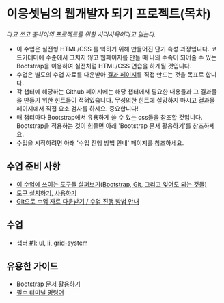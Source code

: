 # 이응셋님의 웹개발자 되기 프로젝트(목차)
_라고 쓰고 춘식이의 프로젝트를 위한 사리사욕이라고 읽는다._

* 이 수업은 실전형 HTML/CSS 를 익히기 위해 만들어진 단기 속성 과정입니다. 코드카데미에 수준에서 그치지 않고 웹페이지를 만들 때 나의 수족이 되어줄 수 있는 Bootstrap을 이용하여 실전처럼 HTML/CSS 연습을 하게될 것입니다.
* 수업은 별도의 수업 자료를 다운받아 [결과 페이지](http://ooo.chunsik.org)를 직접 만드는 것을 목표로 합니다.
* 각 챕터에 해당하는 Github 페이지에는 해당 챕터에서 필요한 내용들과 그 결과물을 만들기 위한 힌트들이 적혀있습니다. 무성의한 힌트에 실망하지 마시고 결과물 페이지에서 직접 요소 검사를 하세요. 중요합니다!
* 매 챕터마다 Bootstrap에서 유용하게 쓸 수 있는 css들을 참조할 것입니다. Bootstrap을 적용하는 것이 힘들면 아래 'Bootstrap 문서 활용하기'를 참조하세요.
* 수업을 시작하려면 아래 '수업 진행 방법 안내' 페이지를 참조하세요.

## 수업 준비 사항
* [이 수업에 쓰이는 도구들 살펴보기(Bootstrap, Git, 그리고 잊어도 되는 것들)](https://github.com/thechunsik/ooo/wiki/%EC%9D%B4-%EC%88%98%EC%97%85%EC%97%90-%EC%93%B0%EC%9D%B4%EB%8A%94-%EB%8F%84%EA%B5%AC%EB%93%A4-%EC%82%B4%ED%8E%B4%EB%B3%B4%EA%B8%B0%28Bootstrap,-Git,-%EA%B7%B8%EB%A6%AC%EA%B3%A0-%EC%9E%8A%EC%96%B4%EB%8F%84-%EB%90%98%EB%8A%94-%EA%B2%83%EB%93%A4)
* [도구 설치하기, 사용하기](https://github.com/thechunsik/ooo/wiki/%EB%8F%84%EA%B5%AC-%EC%84%A4%EC%B9%98%ED%95%98%EA%B8%B0,-%EC%82%AC%EC%9A%A9%ED%95%98%EA%B8%B0)
* [Git으로 수업 자료 다운받기 / 수업 진행 방법 안내](https://github.com/thechunsik/ooo/wiki/Git%EC%9C%BC%EB%A1%9C-%EC%88%98%EC%97%85-%EC%9E%90%EB%A3%8C-%EB%8B%A4%EC%9A%B4%EB%B0%9B%EA%B8%B0---%EC%BD%94%EB%94%A9-%EB%B0%A9%EB%B2%95-%EC%95%88%EB%82%B4)

## 수업
* [챕터 #1: ul, li, grid-system](https://github.com/thechunsik/ooo/wiki/%EC%B1%95%ED%84%B0-%231:-ul,-li,-grid-system)

## 유용한 가이드
* [Bootstrap 문서 활용하기](https://github.com/thechunsik/ooo/wiki/Bootstrap-%EB%AC%B8%EC%84%9C-%ED%99%9C%EC%9A%A9%ED%95%98%EA%B8%B0)
* [필수 터미널 명령어](https://github.com/thechunsik/ooo/wiki/%ED%95%84%EC%88%98-%ED%84%B0%EB%AF%B8%EB%84%90-%EB%AA%85%EB%A0%B9%EC%96%B4)
